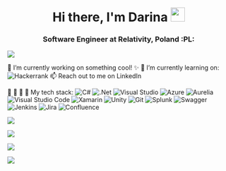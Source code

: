 <h1 align="center">Hi there, I'm Darina <img src="https://github.com/blackcater/blackcater/raw/main/images/Hi.gif" height="32"/></h1>
<h3 align="center">Software Engineer at Relativity, Poland :PL:</h3>

![](https://komarev.com/ghpvc/?username=Darina1801)

🔭 I’m currently working on something cool! ✨
🌱 I’m currently learning on: ![Hackerrank](https://img.shields.io/badge/-Hackerrank-2EC866?style=for-the-badge&logo=HackerRank&logoColor=white)
📫 Reach out to me <a herf="https://www.linkedin.com/in/darina-kavokina/?locale=en_US">on LinkedIn</a>

:test_tube: :hammer: :wrench: :bricks: My tech stack: ![C#](https://img.shields.io/badge/c%23-%23239120.svg?style=for-the-badge&logo=c-sharp&logoColor=white)
![.Net](https://img.shields.io/badge/.NET-5C2D91?style=for-the-badge&logo=.net&logoColor=white)
![Visual Studio](https://img.shields.io/badge/Visual%20Studio-5C2D91.svg?style=for-the-badge&logo=visual-studio&logoColor=white)
![Azure](https://img.shields.io/badge/azure-%230072C6.svg?style=for-the-badge&logo=microsoftazure&logoColor=white)
![Aurelia](https://img.shields.io/badge/aurelia-%23ED2B88.svg?style=for-the-badge&logo=aurelia&logoColor=fff)\
![Visual Studio Code](https://img.shields.io/badge/Visual%20Studio%20Code-0078d7.svg?style=for-the-badge&logo=visual-studio-code&logoColor=white)
![Xamarin](https://img.shields.io/badge/Xamarin-3199DC?style=for-the-badge&logo=xamarin&logoColor=white)
![Unity](https://img.shields.io/badge/unity-%23000000.svg?style=for-the-badge&logo=unity&logoColor=white)
![Git](https://img.shields.io/badge/git-%23F05033.svg?style=for-the-badge&logo=git&logoColor=white)
![Splunk](https://img.shields.io/badge/splunk-%23000000.svg?style=for-the-badge&logo=splunk&logoColor=white)
![Swagger](https://img.shields.io/badge/-Swagger-%23Clojure?style=for-the-badge&logo=swagger&logoColor=white)
![Jenkins](https://img.shields.io/badge/jenkins-%232C5263.svg?style=for-the-badge&logo=jenkins&logoColor=white)
![Jira](https://img.shields.io/badge/jira-%230A0FFF.svg?style=for-the-badge&logo=jira&logoColor=white)
![Confluence](https://img.shields.io/badge/confluence-%23172BF4.svg?style=for-the-badge&logo=confluence&logoColor=white)


<!--Карточка профиля: -->
![](https://github-profile-summary-cards.vercel.app/api/cards/profile-details?username=Darina1801&theme=solarized_dark)

<!--Статистика языков в коммитах: -->
![](https://github-profile-summary-cards.vercel.app/api/cards/most-commit-language?username=Darina1801&theme=solarized_dark)

<!--Статистика языков в репозиториях: -->
![](https://github-profile-summary-cards.vercel.app/api/cards/repos-per-language?username=Darina1801&theme=solarized_dark)

<!--Статистика профиля: -->
![](https://github-profile-summary-cards.vercel.app/api/cards/stats?username=Darina1801&theme=solarized_dark)
